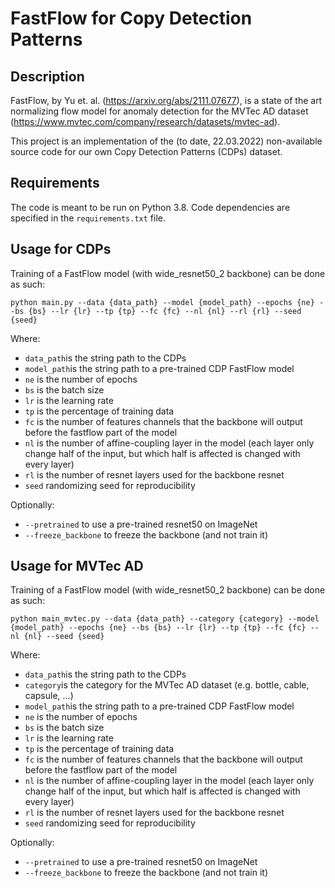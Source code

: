 # FastFlow for Copy Detection Patterns

## Description
FastFlow, by Yu et. al. (https://arxiv.org/abs/2111.07677), is a state of the art normalizing flow model for anomaly detection for the MVTec AD dataset (https://www.mvtec.com/company/research/datasets/mvtec-ad).

This project is an implementation of the (to date, 22.03.2022) non-available source code for our own Copy Detection Patterns (CDPs) dataset.

## Requirements
The code is meant to be run on Python 3.8. Code dependencies are specified in the `requirements.txt` file.

## Usage for CDPs
Training of a FastFlow model (with wide_resnet50_2 backbone) can be done as such:

`python main.py --data {data_path} --model {model_path} --epochs {ne} --bs {bs} --lr {lr} --tp {tp} --fc {fc} --nl {nl} --rl {rl} --seed {seed}`

Where:
 - `data_path`is the string path to the CDPs
 - `model_path`is the string path to a pre-trained CDP FastFlow model
 - `ne` is the number of epochs
 - `bs` is the batch size
 - `lr` is the learning rate
 - `tp` is the percentage of training data
 - `fc` is the number of features channels that the backbone will output before the fastflow part of the model
 - `nl` is the number of affine-coupling layer in the model (each layer only change half of the input, but which half is affected is changed with every layer)
 - `rl` is the number of resnet layers used for the backbone resnet
 - `seed` randomizing seed for reproducibility

Optionally:
 - ```--pretrained``` to use a pre-trained resnet50 on ImageNet
 - ```--freeze_backbone``` to freeze the backbone (and not train it)

## Usage for MVTec AD
Training of a FastFlow model (with wide_resnet50_2 backbone) can be done as such:

`python main_mvtec.py --data {data_path} --category {category} --model {model_path} --epochs {ne} --bs {bs} --lr {lr} --tp {tp} --fc {fc} --nl {nl} --seed {seed}`

Where:
 - `data_path`is the string path to the CDPs
 - `category`is the category for the MVTec AD dataset (e.g. bottle, cable, capsule, ...)
 - `model_path`is the string path to a pre-trained CDP FastFlow model
 - `ne` is the number of epochs
 - `bs` is the batch size
 - `lr` is the learning rate
 - `tp` is the percentage of training data
 - `fc` is the number of features channels that the backbone will output before the fastflow part of the model
 - `nl` is the number of affine-coupling layer in the model (each layer only change half of the input, but which half is affected is changed with every layer)
 - `rl` is the number of resnet layers used for the backbone resnet
 - `seed` randomizing seed for reproducibility

Optionally:
 - ```--pretrained``` to use a pre-trained resnet50 on ImageNet
 - ```--freeze_backbone``` to freeze the backbone (and not train it)
